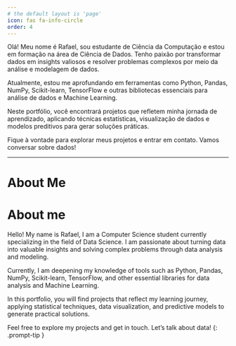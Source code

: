 ```yaml
---
# the default layout is 'page'
icon: fas fa-info-circle
order: 4
---
```


Olá! Meu nome é Rafael, sou estudante de Ciência da Computação e estou em formação na área de Ciência de Dados. Tenho paixão por transformar dados em insights valiosos e resolver problemas complexos por meio da análise e modelagem de dados.

Atualmente, estou me aprofundando em ferramentas como Python, Pandas, NumPy, Scikit-learn, TensorFlow e outras bibliotecas essenciais para análise de dados e Machine Learning.

Neste portfólio, você encontrará projetos que refletem minha jornada de aprendizado, aplicando técnicas estatísticas, visualização de dados e modelos preditivos para gerar soluções práticas.

Fique à vontade para explorar meus projetos e entrar em contato. Vamos conversar sobre dados!

*****
# About Me
# About me

Hello! My name is Rafael, I am a Computer Science student currently specializing in the field of Data Science. I am passionate about turning data into valuable insights and solving complex problems through data analysis and modeling.

Currently, I am deepening my knowledge of tools such as Python, Pandas, NumPy, Scikit-learn, TensorFlow, and other essential libraries for data analysis and Machine Learning.

In this portfolio, you will find projects that reflect my learning journey, applying statistical techniques, data visualization, and predictive models to generate practical solutions.

Feel free to explore my projects and get in touch. Let’s talk about data!
{: .prompt-tip }
